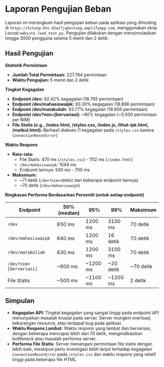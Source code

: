 # Laporan Pengujian Beban

Laporan ini merangkum hasil pengujian beban pada aplikasi yang dihosting di `https://hitung-khs.d2azfjqdvvtxog.amplifyapp.com`, menggunakan skrip Locust `website_load_test.py`. Pengujian dilakukan dengan mensimulasikan hingga 3000 pengguna selama 5 menit dan 2 detik.

## Hasil Pengujian

**Statistik Permintaan**

* **Jumlah Total Permintaan:** 227.784 permintaan
* **Waktu Pengujian:** 5 menit dan 2 detik

**Tingkat Kegagalan**

* **Endpoint /dev:** 92.42% kegagalan (18.765 permintaan)
* **Endpoint /dev/mahasiswaipk:** 93.30% kegagalan (18.898 permintaan)
* **Endpoint /dev/matakuliah:** 93.77% kegagalan (18.956 permintaan)
* **Endpoint /dev?nim=[bervariasi]:** ~90% kegagalan (~3.000 permintaan per NIM)
* **File Statis (e.g., /index.html, /styles.css, /index.js, /lihat-ipk.html, /matkul.html):**  Berhasil diakses (1 kegagalan pada `/styles.css` karena `ConnectionResetError`)

**Waktu Respons**

* **Rata-rata:**
    * File Statis: 470 ms (`/styles.css`) - 1112 ms (`/index.html`)
    * `/dev/mahasiswaipk`: 1044 ms
    * Endpoint lainnya: 500 ms - 700 ms
* **Maksimum:**
    * ~71 detik (`/dev?nim=100042` dan beberapa endpoint lainnya)
    * ~70 detik (`/dev/mahasiswaipk`)

**Ringkasan Performa Berdasarkan Persentil (untuk setiap endpoint)**

| Endpoint             | 50% (median) | 95%        | 99%       | Maksimum |
|----------------------|--------------|------------|-----------|---------|
| `/dev`               | 650 ms       | 1200 ms     | 3100 ms    | 70 detik|
| `/dev/mahasiswaipk` | 640 ms       | 1200 ms     | 16 detik  | 70 detik|
| `/dev/matakuliah`   | 630 ms       | 1200 ms     | 3100 ms    | 70 detik|
| `/dev?nim=[bervariasi]` | ~600 ms     | ~1200 ms   | ~20 detik | ~70 detik|
| File Statis          | ~500 ms      | ~1100 ms   | ~1200 ms |  2 detik|


## Simpulan

* **Kegagalan API:** Tingkat kegagalan yang sangat tinggi pada endpoint API menunjukkan masalah krusial pada server.  Server mungkin overload, kekurangan resource, atau terdapat bug pada aplikasi.
* **Waktu Respons Lambat:** Waktu respons yang lambat dan bervariasi, dengan beberapa mencapai lebih dari 70 detik, mengindikasikan bottleneck atau masalah performa server.
* **Performa File Statis:** Server menangani permintaan file statis dengan lebih baik, meskipun perlu investigasi lebih lanjut terhadap kegagalan  `ConnectionResetError` pada `/styles.css` dan waktu respons yang relatif tinggi pada beberapa file HTML.

